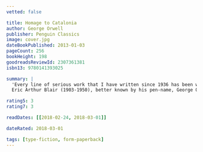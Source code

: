 ```yaml
---
vetted: false

title: Homage to Catalonia
author: George Orwell
publisher: Penguin Classics
image: cover.jpg
dateBookPublished: 2013-01-03
pageCount: 256
bookHeight: 198
goodreadsReviewId: 2307361381
isbn13: 9780141393025

summary: |
  'Every line of serious work that I have written since 1936 has been written, directly or indirectly, against totalitarianism and for democratic Socialism as I understand it'. Thus wrote Orwell following his experiences as a militiaman in the Spanish Civil War, chronicled in Homage to Catalonia. Here he brings to bear all the force of his humanity, passion and clarity, describing with bitter intensity the bright hopes and cynical betrayals of that chaotic episode: the revolutionary euphoria of Barcelona, the courage of ordinary Spanish men and women he fought alongside, the terror and confusion of the front, his near-fatal bullet wound and the vicious treachery of his supposed allies.
  Eric Arthur Blair (1903-1950), better known by his pen-name, George Orwell, was born in India, where his father worked for the Civil Service. An author and journalist, Orwell was one of the most prominent and influential figures in twentieth-century literature. His unique political allegory Animal Farm was published in 1945, and it was this novel, together with the dystopia of Nineteen Eighty-Four (1949), which brought him world-wide fame. All his novels and non-fiction, including Burmese Days (1934), Down and Out in Paris and London (1933), The Road to Wigan Pier (1937) and Homage to Catalonia (1938) are published in Penguin Modern Classics.

rating5: 3
rating7: 3

readDates: [[2018-02-24, 2018-03-01]]

dateRated: 2018-03-01

tags: [type-fiction, form-paperback]
---
```

